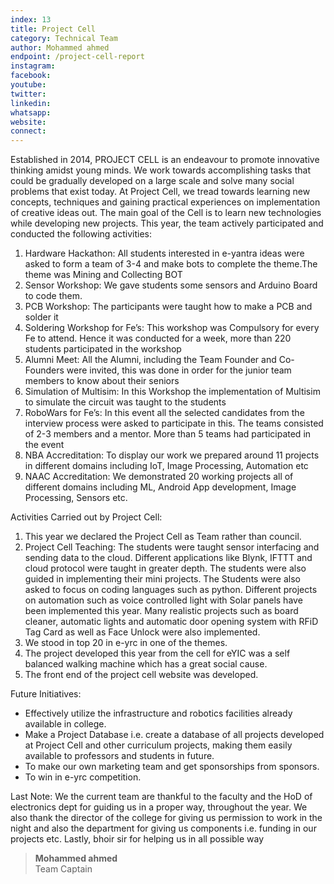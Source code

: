 ```yaml
---
index: 13
title: Project Cell
category: Technical Team
author: Mohammed ahmed
endpoint: /project-cell-report
instagram:
facebook:
youtube:
twitter:
linkedin:
whatsapp:
website:
connect:
---
```


Established in 2014, PROJECT CELL is an endeavour to promote innovative thinking amidst young minds. We work towards accomplishing tasks that could be gradually developed on a large scale and solve many social problems that exist today. At Project Cell, we tread towards learning new concepts, techniques and gaining practical experiences on implementation of creative ideas out. The main goal of the Cell is to learn new technologies while developing new projects. This year, the team actively participated and conducted the following activities:

1. Hardware Hackathon: All students interested in e-yantra ideas were asked to form a team of 3-4 and make bots to complete the theme.The theme was Mining and Collecting BOT
2. Sensor Workshop: We gave students some sensors and Arduino Board to code them.
3. PCB Workshop: The participants were taught how to make a PCB and solder it
4. Soldering Workshop for Fe’s: This workshop was Compulsory for every Fe to attend. Hence it was conducted for a week, more than 220 students participated in the workshop
5. Alumni Meet: All the Alumni, including the Team Founder and Co-Founders were invited, this was done in order for the junior team members to know about their seniors
6. Simulation of Multisim: In this Workshop the implementation of Multisim to simulate the circuit was taught to the students
7. RoboWars for Fe’s: In this event all the selected candidates from the interview process were asked to participate in this. The teams consisted of 2-3 members and a mentor. More than 5 teams had participated in the event
8. NBA Accreditation: To display our work we prepared around 11 projects in different domains including IoT, Image Processing, Automation etc
9. NAAC Accreditation: We demonstrated 20 working projects all of different domains including ML, Android App development, Image Processing, Sensors etc.

Activities Carried out by Project Cell:

1. This year we declared the Project Cell as Team rather than council.
2. Project Cell Teaching: The students were taught sensor interfacing and sending data to the cloud. Different applications like Blynk, IFTTT and cloud protocol were taught in greater depth. The students were also guided in implementing their mini projects. The Students were also asked to focus on coding languages such as python. Different projects on automation such as voice controlled light with Solar panels have been implemented this year. Many realistic projects such as board cleaner, automatic lights and automatic door opening system with RFiD Tag Card as well as Face Unlock were also implemented.
3. We stood in top 20 in e-yrc in one of the themes.
4. The project developed this year from the cell for eYIC was a self balanced walking machine which has a great social cause.
5. The front end of the project cell website was developed.

Future Initiatives:

- Effectively utilize the infrastructure and robotics facilities already available in college.
- Make a Project Database i.e. create a database of all projects developed at Project Cell and other curriculum projects, making them easily available to professors and students in future.
- To make our own marketing team and get sponsorships from sponsors.
- To win in e-yrc competition.

Last Note: We the current team are thankful to the faculty and the HoD of electronics dept for guiding us in a proper way, throughout the year. We also thank the director of the college for giving us permission to work in the night and also the department for giving us components i.e. funding in our projects etc. Lastly, bhoir sir for helping us in all possible way

> **Mohammed ahmed**<br>
> Team Captain

<center>
<a
          href="https://www.instagram.com/project_cell_crce/?hl=en"
          target="_blank"
          ><i class="fa fa-instagram fa-2x p-2"></i
        ></a>
         <a
          href="https://m.facebook.com/pages/category/Phone-Tablet/Project-cell-413557959044131/"
          target="_blank"
          ><i class="fa fa-facebook-square fa-2x p-2"></i
        ></a>
        <a
          href="https://www.linkedin.com/company/projectcellcrce"
          target="_blank"
          ><i class="fa fa-linkedin fa-2x p-2" aria-hidden="true"></i
        ></a>
        <a
          href="http://projectcell.pythonanywhere.com"
          target="_blank"
          ><i class="fa fa-globe fa-2x p-2" aria-hidden="true"></i
        ></a>
</center>
